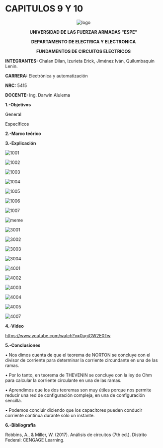 # CAPITULOS 9 Y 10
<div align="center">
  
  ![logo](https://user-images.githubusercontent.com/75336529/126375228-1ba5e8b8-4df4-4587-bf97-c258d30cd9d3.png)
  
  **UNIVERSIDAD DE LAS FUERZAR ARMADAS "ESPE"**
  
  **DEPARTAMENTO DE ELECTRICA Y ELECTRONICA**
  
  **FUNDAMENTOS DE CIRCUITOS ELECTRICOS**
  
</div>

**INTEGRANTES:** 
 Chalan Dilan, Izurieta Erick, Jiménez Iván, Quilumbaquin Lenin.

**CARRERA:**
 Electrónica y automatización

**NRC:**
 5415

**DOCENTE:**
Ing. Darwin Alulema

**1.-Objetivos**

General

Específicos

**2.-Marco teórico**



**3.-Explicación**

![1001](https://user-images.githubusercontent.com/75336529/126426881-a06d8ab6-9a9a-4500-90d3-6008cc2959d5.jpg)

![1002](https://user-images.githubusercontent.com/75336529/126426894-161dbb1d-d72d-4a85-8042-c66b594e1a91.jpg)

![1003](https://user-images.githubusercontent.com/75336529/126426935-50a18fb8-0b9f-44f3-8ebd-761548fcd102.jpg)

![1004](https://user-images.githubusercontent.com/75336529/126426964-f1143a5f-85b0-4fae-81e8-1320bedb1e33.jpg)

![1005](https://user-images.githubusercontent.com/75336529/126426981-356b3999-e19c-4937-8ffc-ccad5ce5085b.jpg)

![1006](https://user-images.githubusercontent.com/75336529/126427006-c1e4f4ed-aaf7-4afc-ba73-6ce25b3a3ed1.jpg)

![1007](https://user-images.githubusercontent.com/75336529/126427037-213774c5-3949-4702-8ab9-f2bc7f0152d8.jpg)

![meme](https://user-images.githubusercontent.com/75336529/126427913-03beff99-6d7b-4c7b-81f7-bc8a96bb4acc.jpg)

![3001](https://user-images.githubusercontent.com/75336529/126427058-3e7ca881-1ab6-4911-82d5-55cbacfb9607.jpg)

![3002](https://user-images.githubusercontent.com/75336529/126427091-91fd93fd-a132-4e7c-b77c-a1a26dfcb28d.jpg)

![3003](https://user-images.githubusercontent.com/75336529/126427129-134733f0-d580-41b2-8131-479044be93ea.jpg)

![3004](https://user-images.githubusercontent.com/75336529/126427157-c21b13cc-5318-4e79-b62c-1e69f0fc0b05.jpg)

![4001](https://user-images.githubusercontent.com/75336529/126427193-640f7e9b-d04d-40bc-a413-6ed092b9ab3f.jpg)

![4002](https://user-images.githubusercontent.com/75336529/126427234-78bef5cc-d366-4b23-b459-a418e90e3b6c.jpg)

![4003](https://user-images.githubusercontent.com/75336529/126427295-082150dc-9938-4a5e-bf9c-3f1a0519e516.jpg)

![4004](https://user-images.githubusercontent.com/75336529/126426695-1b1ac86a-48b5-4a29-9f79-1792e87fd7ad.jpg)

![4005](https://user-images.githubusercontent.com/75336529/126426746-958b57dd-eb59-4228-b9cf-836eb3794946.jpg)

![4007](https://user-images.githubusercontent.com/75336529/126426824-cb1744d7-142b-402f-ad4c-a9b5240cee47.jpg)

**4.-Video**

https://www.youtube.com/watch?v=0ugiGW2E0Tw

**5.-Conclusiones**

•	Nos dimos cuenta de que el teorema de NORTON se concluye con el divisor de corriente para determinar la corriente circundante en una de las ramas.

•	Por lo tanto, en teorema de THEVENIN se concluye con la ley de Ohm para calcular la corriente circulante en una de las ramas.

•	Aprendimos que los dos teoremas son muy útiles porque nos permite reducir una red de configuración compleja, en una de configuración sencilla.

•	Podemos concluir diciendo que los capacitores pueden conducir corriente continua durante sólo un instante.

**6.-Bibliografia**

Robbins, A., & Miller, W. (2017). Análisis de circuitos (7th ed.). Distrito Federal: CENGAGE Learning.
